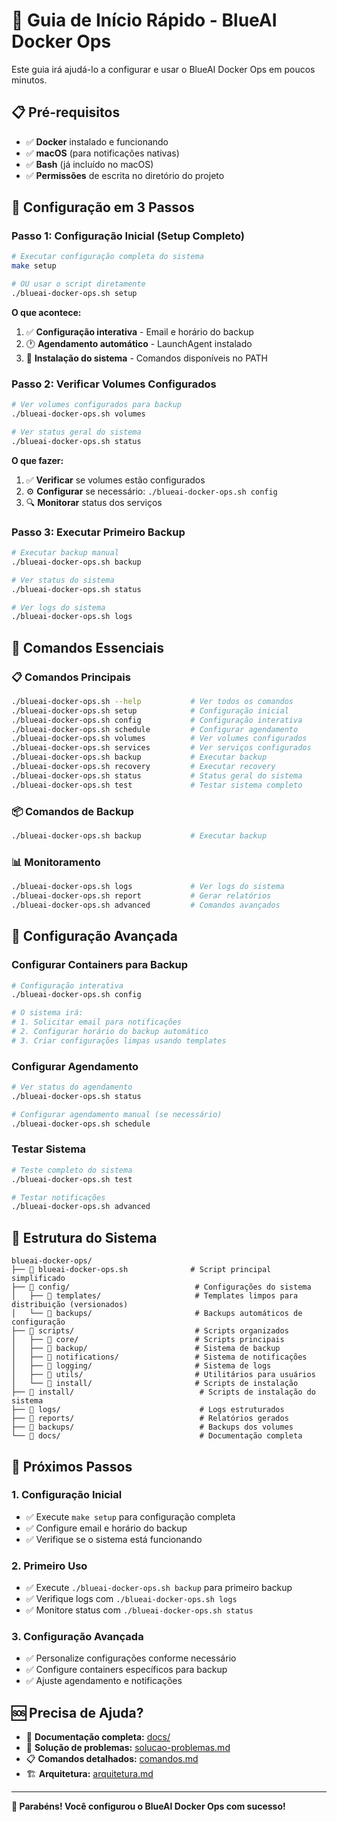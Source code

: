 # 🚀 Guia de Início Rápido - BlueAI Docker Ops

Este guia irá ajudá-lo a configurar e usar o BlueAI Docker Ops em poucos minutos.

## 📋 Pré-requisitos

- ✅ **Docker** instalado e funcionando
- ✅ **macOS** (para notificações nativas)
- ✅ **Bash** (já incluído no macOS)
- ✅ **Permissões** de escrita no diretório do projeto

## 🎯 Configuração em 3 Passos

### **Passo 1: Configuração Inicial (Setup Completo)**

```bash
# Executar configuração completa do sistema
make setup

# OU usar o script diretamente
./blueai-docker-ops.sh setup
```

**O que acontece:**
1. ✅ **Configuração interativa** - Email e horário do backup
2. 🕐 **Agendamento automático** - LaunchAgent instalado
3. 🔧 **Instalação do sistema** - Comandos disponíveis no PATH

### **Passo 2: Verificar Volumes Configurados**

```bash
# Ver volumes configurados para backup
./blueai-docker-ops.sh volumes

# Ver status geral do sistema
./blueai-docker-ops.sh status
```

**O que fazer:**
1. ✅ **Verificar** se volumes estão configurados
2. ⚙️ **Configurar** se necessário: `./blueai-docker-ops.sh config`
3. 🔍 **Monitorar** status dos serviços

### **Passo 3: Executar Primeiro Backup**

```bash
# Executar backup manual
./blueai-docker-ops.sh backup

# Ver status do sistema
./blueai-docker-ops.sh status

# Ver logs do sistema
./blueai-docker-ops.sh logs
```

## 🚀 Comandos Essenciais

### **📋 Comandos Principais**
```bash
./blueai-docker-ops.sh --help           # Ver todos os comandos
./blueai-docker-ops.sh setup            # Configuração inicial
./blueai-docker-ops.sh config           # Configuração interativa
./blueai-docker-ops.sh schedule         # Configurar agendamento
./blueai-docker-ops.sh volumes          # Ver volumes configurados
./blueai-docker-ops.sh services         # Ver serviços configurados
./blueai-docker-ops.sh backup           # Executar backup
./blueai-docker-ops.sh recovery         # Executar recovery
./blueai-docker-ops.sh status           # Status geral do sistema
./blueai-docker-ops.sh test             # Testar sistema completo
```

### **📦 Comandos de Backup**
```bash
./blueai-docker-ops.sh backup           # Executar backup
```

### **📊 Monitoramento**
```bash
./blueai-docker-ops.sh logs             # Ver logs do sistema
./blueai-docker-ops.sh report           # Gerar relatórios
./blueai-docker-ops.sh advanced         # Comandos avançados
```

## 🔧 Configuração Avançada

### **Configurar Containers para Backup**

```bash
# Configuração interativa
./blueai-docker-ops.sh config

# O sistema irá:
# 1. Solicitar email para notificações
# 2. Configurar horário do backup automático
# 3. Criar configurações limpas usando templates
```

### **Configurar Agendamento**

```bash
# Ver status do agendamento
./blueai-docker-ops.sh status

# Configurar agendamento manual (se necessário)
./blueai-docker-ops.sh schedule
```

### **Testar Sistema**

```bash
# Teste completo do sistema
./blueai-docker-ops.sh test

# Testar notificações
./blueai-docker-ops.sh advanced
```

## 📁 Estrutura do Sistema

```
blueai-docker-ops/
├── 🐳 blueai-docker-ops.sh              # Script principal simplificado
├── 📁 config/                            # Configurações do sistema
│   ├── 📁 templates/                     # Templates limpos para distribuição (versionados)
│   └── 📁 backups/                       # Backups automáticos de configuração
├── 📁 scripts/                           # Scripts organizados
│   ├── 📁 core/                          # Scripts principais
│   ├── 📁 backup/                        # Sistema de backup
│   ├── 📁 notifications/                 # Sistema de notificações
│   ├── 📁 logging/                       # Sistema de logs
│   ├── 📁 utils/                         # Utilitários para usuários
│   └── 📁 install/                       # Scripts de instalação
├── 📁 install/                            # Scripts de instalação do sistema
├── 📁 logs/                               # Logs estruturados
├── 📁 reports/                            # Relatórios gerados
├── 📁 backups/                            # Backups dos volumes
└── 📁 docs/                               # Documentação completa
```

## 🎯 Próximos Passos

### **1. Configuração Inicial**
- ✅ Execute `make setup` para configuração completa
- ✅ Configure email e horário do backup
- ✅ Verifique se o sistema está funcionando

### **2. Primeiro Uso**
- ✅ Execute `./blueai-docker-ops.sh backup` para primeiro backup
- ✅ Verifique logs com `./blueai-docker-ops.sh logs`
- ✅ Monitore status com `./blueai-docker-ops.sh status`

### **3. Configuração Avançada**
- ✅ Personalize configurações conforme necessário
- ✅ Configure containers específicos para backup
- ✅ Ajuste agendamento e notificações

## 🆘 Precisa de Ajuda?

- 📖 **Documentação completa:** [docs/](docs/)
- 🔧 **Solução de problemas:** [solucao-problemas.md](solucao-problemas.md)
- 📋 **Comandos detalhados:** [comandos.md](comandos.md)
- 🏗️ **Arquitetura:** [arquitetura.md](arquitetura.md)

---

**🎉 Parabéns! Você configurou o BlueAI Docker Ops com sucesso!**
